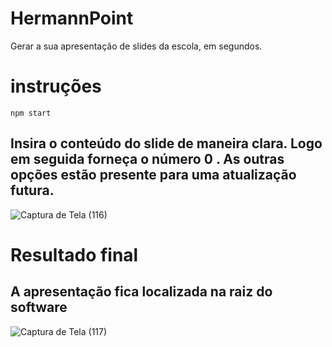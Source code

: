 # HermannPoint
Gerar a sua apresentação de slides da escola, em segundos.

# instruções
`npm start`
## Insira o conteúdo do slide de maneira clara. Logo em seguida forneça o número **0** . As outras opções estão presente para uma atualização futura.
![Captura de Tela (116)](https://user-images.githubusercontent.com/67235201/105851328-afeffe80-5fc1-11eb-8cb9-4159f5ae693e.png)
# Resultado final
## A apresentação fica localizada na raiz do software
![Captura de Tela (117)](https://user-images.githubusercontent.com/67235201/105851601-137a2c00-5fc2-11eb-8444-9bb6ea4fa3d2.png)


